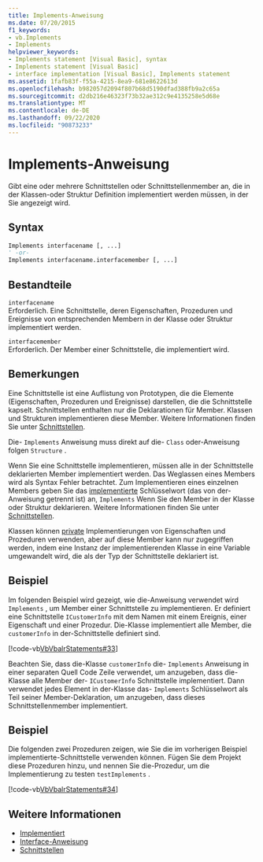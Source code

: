 ```yaml
---
title: Implements-Anweisung
ms.date: 07/20/2015
f1_keywords:
- vb.Implements
- Implements
helpviewer_keywords:
- Implements statement [Visual Basic], syntax
- Implements statement [Visual Basic]
- interface implementation [Visual Basic], Implements statement
ms.assetid: 1fafb83f-f55a-4215-8ea9-681e8622613d
ms.openlocfilehash: b982057d2094f807b68d5190dfad388fb9a2c65a
ms.sourcegitcommit: d2db216e46323f73b32ae312c9e4135258e5d68e
ms.translationtype: MT
ms.contentlocale: de-DE
ms.lasthandoff: 09/22/2020
ms.locfileid: "90873233"
---
```

# <a name="implements-statement"></a>Implements-Anweisung

Gibt eine oder mehrere Schnittstellen oder Schnittstellenmember an, die in der Klassen-oder Struktur Definition implementiert werden müssen, in der Sie angezeigt wird.  
  
## <a name="syntax"></a>Syntax  
  
```vb  
Implements interfacename [, ...]  
' -or-  
Implements interfacename.interfacemember [, ...]  
```  
  
## <a name="parts"></a>Bestandteile  

 `interfacename`  
 Erforderlich. Eine Schnittstelle, deren Eigenschaften, Prozeduren und Ereignisse von entsprechenden Membern in der Klasse oder Struktur implementiert werden.  
  
 `interfacemember`  
 Erforderlich. Der Member einer Schnittstelle, die implementiert wird.  
  
## <a name="remarks"></a>Bemerkungen  

 Eine Schnittstelle ist eine Auflistung von Prototypen, die die Elemente (Eigenschaften, Prozeduren und Ereignisse) darstellen, die die Schnittstelle kapselt. Schnittstellen enthalten nur die Deklarationen für Member. Klassen und Strukturen implementieren diese Member. Weitere Informationen finden Sie unter [Schnittstellen](../../programming-guide/language-features/interfaces/index.md).  
  
 Die- `Implements` Anweisung muss direkt auf die- `Class` oder-Anweisung folgen `Structure` .  
  
 Wenn Sie eine Schnittstelle implementieren, müssen alle in der Schnittstelle deklarierten Member implementiert werden. Das Weglassen eines Members wird als Syntax Fehler betrachtet. Zum Implementieren eines einzelnen Members geben Sie das [implementierte](implements-clause.md) Schlüsselwort (das von der-Anweisung getrennt ist) an, `Implements` Wenn Sie den Member in der Klasse oder Struktur deklarieren. Weitere Informationen finden Sie unter [Schnittstellen](../../programming-guide/language-features/interfaces/index.md).  
  
 Klassen können [private](../modifiers/private.md) Implementierungen von Eigenschaften und Prozeduren verwenden, aber auf diese Member kann nur zugegriffen werden, indem eine Instanz der implementierenden Klasse in eine Variable umgewandelt wird, die als der Typ der Schnittstelle deklariert ist.  
  
## <a name="example"></a>Beispiel  

 Im folgenden Beispiel wird gezeigt, wie die-Anweisung verwendet wird `Implements` , um Member einer Schnittstelle zu implementieren. Er definiert eine Schnittstelle `ICustomerInfo` mit dem Namen mit einem Ereignis, einer Eigenschaft und einer Prozedur. Die-Klasse implementiert alle Member, die `customerInfo` in der-Schnittstelle definiert sind.  
  
 [!code-vb[VbVbalrStatements#33](~/samples/snippets/visualbasic/VS_Snippets_VBCSharp/VbVbalrStatements/VB/Class1.vb#33)]  
  
 Beachten Sie, dass die-Klasse `customerInfo` die- `Implements` Anweisung in einer separaten Quell Code Zeile verwendet, um anzugeben, dass die-Klasse alle Member der- `ICustomerInfo` Schnittstelle implementiert. Dann verwendet jedes Element in der-Klasse das- `Implements` Schlüsselwort als Teil seiner Member-Deklaration, um anzugeben, dass dieses Schnittstellenmember implementiert.  
  
## <a name="example"></a>Beispiel  

 Die folgenden zwei Prozeduren zeigen, wie Sie die im vorherigen Beispiel implementierte-Schnittstelle verwenden können. Fügen Sie dem Projekt diese Prozeduren hinzu, und nennen Sie die-Prozedur, um die Implementierung zu testen `testImplements` .  
  
 [!code-vb[VbVbalrStatements#34](~/samples/snippets/visualbasic/VS_Snippets_VBCSharp/VbVbalrStatements/VB/Class1.vb#34)]  
  
## <a name="see-also"></a>Weitere Informationen

- [Implementiert](implements-clause.md)
- [Interface-Anweisung](interface-statement.md)
- [Schnittstellen](../../programming-guide/language-features/interfaces/index.md)
